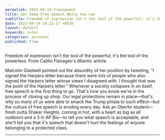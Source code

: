 ```yaml
---
permalink: 2023-04-14-freespeech
title: Get Some Free Speech While You Can
subtitle: Freedom of expression isn't the tool of the powerful; it's the tool of the powerless 
date: 2023-04-14 14:21:17 +0530
layout: default
keywords: notes
categories: personal
published: true
---
```


Freedom of expression isn't the tool of the powerful; it's the tool of the powerless. From Caitlin Flanagan's Atlantic article.

Malcolm Gladwell pointed out the absurdity of her position by tweeting, “I signed the Harpers letter because there were lots of people who also signed the Harpers letter whose views I disagreed with. I thought that was the point of the Harpers letter.” Whenever a society collapses in on itself, free speech is the first thing to go. That's how you know we're in the process of closing up shop. Our legal protections remain in place—that's why so many of us were able to smack the Trump piñata to such effect—but the culture of free speech is eroding every day. Ask an Oberlin student—fresh outta Shaker Heights, coming in hot, with a heart as big as all outdoors and a 3 in AP Bio—to tell you what speech is acceptable, and she'll tell you that it's speech that doesn't hurt the feelings of anyone belonging to a protected class.

---
